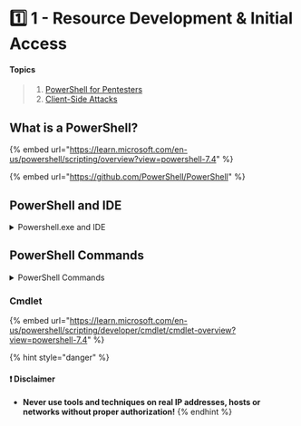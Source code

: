 # 1️⃣ 1 - Resource Development & Initial Access

#### Topics

> 1. [PowerShell for Pentesters](3.1.md)
> 2. [Client-Side Attacks](network-security/2.3/client-side-attacks.md)

## What is a PowerShell?

{% embed url="https://learn.microsoft.com/en-us/powershell/scripting/overview?view=powershell-7.4" %}

{% embed url="https://github.com/PowerShell/PowerShell" %}

## PowerShell and IDE

<details>

<summary>Powershell.exe and IDE</summary>

**PowerShell** is typically available in two main executable forms: `powershell.exe` and `powershell_ise.exe`. Each serves a different purpose in the PowerShell ecosystem.

1.  **powershell.exe:**

    * This is the standard PowerShell command-line interface (CLI) executable. When you open a regular PowerShell console or run PowerShell commands from the command prompt, you are interacting with `powershell.exe`.
    * You can use `powershell.exe` to execute individual commands, run scripts, and perform various administrative tasks using PowerShell.

    Example usage in the command prompt:

    ```arduino
    arduinoCopy codepowershell.exe -Command "Get-Process"
    ```
2.  **powershell\_ise.exe:**

    * This is the executable for the PowerShell Integrated Scripting Environment (ISE). The ISE is an interactive development environment for PowerShell scripting. It provides a graphical user interface (GUI) for writing, testing, and debugging PowerShell scripts.
    * The ISE includes features such as a script editor, a command pane, and a script output pane, making it easier for users to work with PowerShell scripts and functions.

    Example usage in the command prompt:

    ```
    Copy codepowershell_ise.exe
    ```

    When you run the `powershell_ise.exe` command, it opens the PowerShell ISE window.

In summary, `powershell.exe` is the standard command-line interface for executing PowerShell commands, while `powershell_ise.exe` is used to open the PowerShell Integrated Scripting Environment for script development and testing in a more interactive and visual manner. Users often choose between these executables based on their specific needs and preferences for working with PowerShell.

</details>

## PowerShell Commands

<details>

<summary>PowerShell Commands</summary>



In PowerShell, there are several types of commands, each serving a specific purpose and role in scripting and automation. Here's an overview of PowerShell cmdlets, functions, scripts, and native commands:

1. **Cmdlets (Commandlets):**
   * Cmdlets are lightweight commands in PowerShell. They are .NET classes with methods that perform specific tasks. Cmdlets follow a Verb-Noun naming convention (e.g., `Get-Process`, `New-Item`).
   * Cmdlets are the primary building blocks for PowerShell commands, and they are designed to be easily discoverable and consistent.
2.  **Functions:**

    * Functions in PowerShell allow you to group a series of PowerShell statements into a reusable unit. You can define functions to perform specific tasks, and they can accept parameters and return values.
    * Functions are useful for modularizing your code and avoiding code duplication. They can be defined within scripts or loaded from modules.

    Example of a simple function:

    ```powershell
    powershellCopy codefunction Get-Square {
        param (
            [int]$Number
        )
        $Square = $Number * $Number
        return $Square
    }
    ```

    Usage:

    ```powershell
    powershellCopy codeGet-Square -Number 5
    ```
3.  **Scripts:**

    * PowerShell scripts are sequences of PowerShell commands saved in a text file with a `.ps1` extension. Scripts can contain a series of cmdlets, functions, logic, and control flow statements.
    * Running a script is a way to execute a sequence of PowerShell commands as a single unit.

    Example script (`MyScript.ps1`):

    ```powershell
    powershellCopy code# MyScript.ps1
    Get-Process
    ```

    Running the script:

    ```powershell
    powershellCopy code.\MyScript.ps1
    ```
4.  **Native Commands (External Commands):**

    * PowerShell can also interact with external commands, executables, or scripts written in other languages (e.g., batch files, executable programs). These are referred to as native commands.
    * You can call native commands using the `&` operator or the `Invoke-Expression` cmdlet.

    Example of calling a native command:

    ```powershell
    powershellCopy code& "C:\Path\To\Your\Executable.exe" -Parameter1 Value1
    ```

    Keep in mind that while native commands can be called from PowerShell, the preferred and more PowerShell-centric approach is to use cmdlets and functions whenever possible for better consistency and integration with the PowerShell environment.

</details>

### Cmdlet

{% embed url="https://learn.microsoft.com/en-us/powershell/scripting/developer/cmdlet/cmdlet-overview?view=powershell-7.4" %}

{% hint style="danger" %}
#### ❗ Disclaimer

* **Never use tools and techniques on real IP addresses, hosts or networks without proper authorization!**
{% endhint %}
